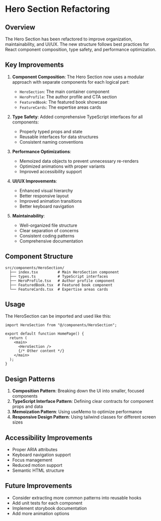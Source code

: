 # Hero Section Refactoring

## Overview

The Hero Section has been refactored to improve organization, maintainability, and UI/UX. The new structure follows best practices for React component composition, type safety, and performance optimization.

## Key Improvements

1. **Component Composition**: The Hero Section now uses a modular approach with separate components for each logical part:
   - `HeroSection`: The main container component
   - `HeroProfile`: The author profile and CTA section
   - `FeaturedBook`: The featured book showcase
   - `FeatureCards`: The expertise areas cards

2. **Type Safety**: Added comprehensive TypeScript interfaces for all components:
   - Properly typed props and state
   - Reusable interfaces for data structures
   - Consistent naming conventions

3. **Performance Optimizations**:
   - Memoized data objects to prevent unnecessary re-renders
   - Optimized animations with proper variants
   - Improved accessibility support

4. **UI/UX Improvements**:
   - Enhanced visual hierarchy
   - Better responsive layout
   - Improved animation transitions
   - Better keyboard navigation

5. **Maintainability**:
   - Well-organized file structure
   - Clear separation of concerns
   - Consistent coding patterns
   - Comprehensive documentation

## Component Structure

```
src/components/HeroSection/
  ├── index.tsx         # Main HeroSection component
  ├── types.ts          # TypeScript interfaces
  ├── HeroProfile.tsx   # Author profile component
  ├── FeaturedBook.tsx  # Featured book component
  └── FeatureCards.tsx  # Expertise areas cards
```

## Usage

The HeroSection can be imported and used like this:

```tsx
import HeroSection from "@/components/HeroSection";

export default function HomePage() {
  return (
    <main>
      <HeroSection />
      {/* Other content */}
    </main>
  );
}
```

## Design Patterns

1. **Composition Pattern**: Breaking down the UI into smaller, focused components
2. **TypeScript Interface Pattern**: Defining clear contracts for component props and data
3. **Memoization Pattern**: Using useMemo to optimize performance
4. **Responsive Design Pattern**: Using tailwind classes for different screen sizes

## Accessibility Improvements

- Proper ARIA attributes
- Keyboard navigation support
- Focus management
- Reduced motion support
- Semantic HTML structure

## Future Improvements

- Consider extracting more common patterns into reusable hooks
- Add unit tests for each component
- Implement storybook documentation
- Add more animation options 